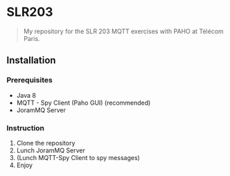 # SLR203

>My repository for the SLR 203 MQTT exercises with PAHO at Télécom Paris.

## Installation

### Prerequisites

* Java 8
* MQTT - Spy Client (Paho GUI) (recommended)
* JoramMQ Server

### Instruction

1. Clone the repository
2. Lunch JoramMQ Server
3. (Lunch MQTT-Spy Client to spy messages)
4. Enjoy
